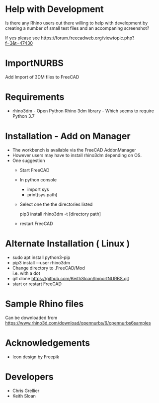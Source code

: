 # Help with Development

Is there any Rhino users out there willing to help with development by
creating a number of small test files and an accompaning screenshot?

If yes please see https://forum.freecadweb.org/viewtopic.php?f=3&t=47430

# ImportNURBS

  Add Import of 3DM files to FreeCAD
  
# Requirements 

* rhino3dm - Open Python Rhino 3dm library - Which seems to require Python 3.7 
  
# Installation - Add on Manager

 * The workbench is available via the FreeCAD AddonManager
 * However users may have to install rhino3dm depending on OS.
 * One suggestion
     - Start FreeCAD
     - In python console
        - import sys
        - print(sys.path)
         
     - Select one the the directories listed
     
       pip3 install rhino3dm -t [directory path]
     
     - restart FreeCAD

# Alternate Installation ( Linux )

 * sudo apt install python3-pip
 * pip3 install --user rhino3dm
 * Change directory to .FreeCAD/Mod   
   i.e. with a dot
 * git clone  https://github.com/KeithSloan/ImportNURBS.git
 * start or restart FreeCAD
 
# Sample Rhino files

  Can be downloaded from https://www.rhino3d.com/download/opennurbs/6/opennurbs6samples 

# Acknowledgements

  * Icon design by Freepik

# Developers 
  
 * Chris Grellier
 * Keith Sloan
  
